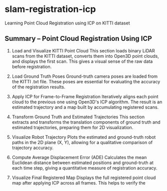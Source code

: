 # slam-registration-icp
Learning Point Cloud Registration using ICP on KITTI dataset


## Summary – Point Cloud Registration Using ICP
1. Load and Visualize KITTI Point Cloud
This section loads binary LiDAR scans from the KITTI dataset, converts them into Open3D point clouds, and displays the first scan. This gives a visual sense of the raw data before registration.

2. Load Ground Truth Poses
Ground-truth camera poses are loaded from the KITTI .txt file. These poses are essential for evaluating the accuracy of the registration results.

3. Apply ICP for Frame-to-Frame Registration
Iteratively aligns each point cloud to the previous one using Open3D's ICP algorithm. The result is an estimated trajectory and a map built by accumulating registered scans.

4. Transform Ground Truth and Estimated Trajectories
This section extracts and transforms the translation components of ground truth and estimated trajectories, preparing them for 2D visualization.

5. Visualize Robot Trajectory
Plots the estimated and ground-truth robot paths in the 2D plane (X, Y), allowing for a qualitative comparison of trajectory accuracy.

6. Compute Average Displacement Error (ADE)
Calculates the mean Euclidean distance between estimated positions and ground-truth at each time step, giving a quantitative measure of registration accuracy.

7. Visualize Final Registered Map
Displays the full registered point cloud map after applying ICP across all frames. This helps to verify the 
